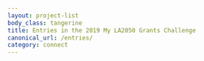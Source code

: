 ```yaml
---
layout: project-list
body_class: tangerine
title: Entries in the 2019 My LA2050 Grants Challenge
canonical_url: /entries/
category: connect
---
```

